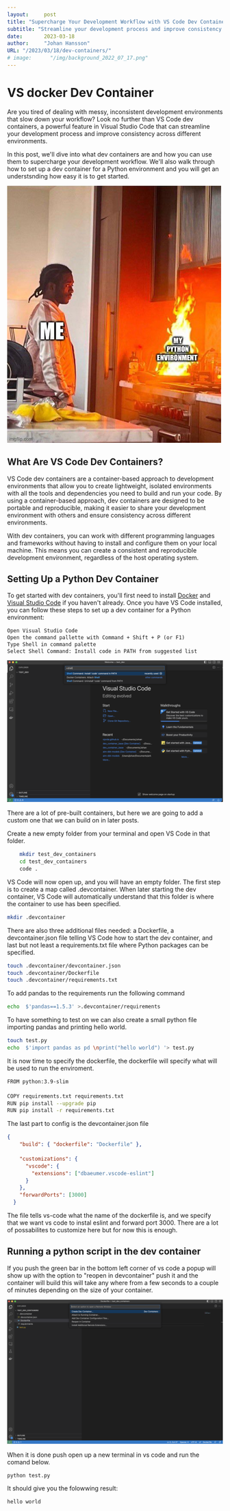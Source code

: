 ```yaml
---
layout:     post 
title: "Supercharge Your Development Workflow with VS Code Dev Containers"
subtitle: "Streamline your development process and improve consistency with container-based development environments"
date:       2023-03-18
author:     "Johan Hansson"
URL: "/2023/03/18/dev-containers/"
# image:      "/img/background_2022_07_17.png"
---
```


# VS docker Dev Container
Are you tired of dealing with messy, inconsistent development environments that slow down your workflow? Look no further than VS Code dev containers, a powerful feature in Visual Studio Code that can streamline your development process and improve consistency across different environments.

In this post, we'll dive into what dev containers are and how you can use them to supercharge your development workflow. We'll also walk through how to set up a dev container for a Python environment and you will get an understsnding how easy it is to get started.

![Tierd of python enviroments not working](/img/dev_containers.png)

## What Are VS Code Dev Containers?
VS Code dev containers are a container-based approach to development environments that allow you to create lightweight, isolated environments with all the tools and dependencies you need to build and run your code. By using a container-based approach, dev containers are designed to be portable and reproducible, making it easier to share your development environment with others and ensure consistency across different environments.

With dev containers, you can work with different programming languages and frameworks without having to install and configure them on your local machine. This means you can create a consistent and reproducible development environment, regardless of the host operating system.

## Setting Up a Python Dev Container 


To get started with dev containers, you'll first need to install [Docker](https://docs.docker.com/desktop/install/mac-install/) and [Visual Studio Code](https://code.visualstudio.com/download) if you haven't already. Once you have VS Code installed, you can follow these steps to set up a dev container for a Python environment:

```
Open Visual Studio Code
Open the command pallette with Command + Shift + P (or F1)
Type Shell in command palette
Select Shell Command: Install code in PATH from suggested list
```
![add code to shell](/img/add_code_shell.png)

There are a lot of pre-built containers, but here we are going to add a custom one that we can build on in later posts. 

Create a new empty folder from your terminal and open VS Code in that folder.
```bash 
    mkdir test_dev_containers 
    cd test_dev_containers
    code . 
```

VS Code will now open up, and you will have an empty folder. The first step is to create a map called .devcontainer. When later starting the dev container, VS Code will automatically understand that this folder is where the container to use has been specified.

```bash 
mkdir .devcontainer 
```

There are also three additional files needed: a Dockerfile, a devcontainer.json file telling VS Code how to start the dev container, and last but not least a requirements.txt file where Python packages can be specified.

```bash
touch .devcontainer/devcontainer.json
touch .devcontainer/Dockerfile
touch .devcontainer/requirements.txt
```

To add pandas to the requirements run the following command
```bash
echo  $'pandas==1.5.3' >.devcontainer/requirements
```

To have something to test on we can also create a small python file importing pandas and printing hello world. 

```bash 
touch test.py
echo  $'import pandas as pd \nprint("hello world") '> test.py
```

It is now time to specify the dockerfile, the dockerfile will specify what will be used to run the enviroment.
```bash
FROM python:3.9-slim

COPY requirements.txt requirements.txt 
RUN pip install --upgrade pip
RUN pip install -r requirements.txt 
```


The last part to config is the devcontainer.json file

```json
{
    "build": { "dockerfile": "Dockerfile" },
  
    "customizations": {
      "vscode": {
        "extensions": ["dbaeumer.vscode-eslint"]
      }
    },
    "forwardPorts": [3000]
  }
```

The file tells vs-code what the name of the dockerfile is, and we specify that we want vs code to instal eslint and forward port 3000. There are a lot of possabilites to customize here but for now this is enough. 

## Running a python script in the dev container 

If you push the green bar in the bottom left corner of vs code a popup will show up with the option to "reopen in devcontainer" push it and the container will build this will take any where from a few seconds to a couple of minutes depending on the size of your container. 

![Start dev container](/img/start_dev_container.png)

When it is done push open up a new terminal in vs code and run the comand below.

```python
python test.py
```

It should give you the folowwing result:

```bash 
hello world
```